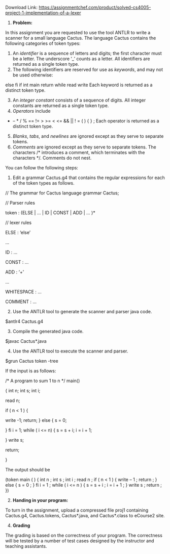 Download Link: https://assignmentchef.com/product/solved-cs4005-project-1-implementation-of-a-lexer
<br>
<ol>

 <li><strong>Problem: </strong></li>

</ol>

In this assignment you are requested to use the tool ANTLR to write a scanner for a small language Cactus. The language Cactus contains the following categories of token types:




<ol>

 <li>An <em>identifier</em> is a sequence of letters and digits; the first character must be a letter. The underscore ‘_’ counts as a letter. All identifiers are returned as a single token type.</li>

 <li>The following identifiers are reserved for use as <em>keywords</em>, and may not be used otherwise:</li>

</ol>

else fi if int main return while read write Each keyword is returned as a distinct token type.

<ol start="3">

 <li>An <em>integer constant</em> consists of a sequence of digits. All integer constants are returned as a single token type.</li>

 <li><em>Operators</em> include</li>

</ol>

+ – * / % == != &gt; &gt;= &lt; &lt;= &amp;&amp; || ! = ( ) { } ; Each operator is returned as a distinct token type.

<ol start="5">

 <li><em>Blanks</em>, <em>tabs</em>, and <em>newlines</em> are ignored except as they serve to separate tokens.</li>

 <li><em>Comments</em> are ignored except as they serve to separate tokens. The characters /* introduces a comment, which terminates with the characters */. Comments do not nest.</li>

</ol>




You can follow the following steps:

<ol>

 <li>Edit a grammar Cactus.g4 that contains the regular expressions for each of the token types as follows.</li>

</ol>




// The grammar for Cactus language grammar Cactus;




// Parser rules

token : (ELSE | … | ID | CONST | ADD | … )*




// lexer rules

ELSE : ‘else’

…

ID : …

CONST : …

ADD : ‘+’

…

WHITESPACE : …

COMMENT : …




<ol start="2">

 <li>Use the ANTLR tool to generate the scanner and parser java code.</li>

</ol>




$antlr4 Cactus.g4




<ol start="3">

 <li>Compile the generated java code.</li>

</ol>




$javac Cactus*.java




<ol start="4">

 <li>Use the ANTLR tool to execute the scanner and parser.</li>

</ol>




$grun Cactus token -tree




If the input is as follows:




/* A program to sum 1 to n */ main()

{ int n; int s; int i;




read n;

if ( n &lt; 1 ) {

write -1;       return;    } else {       s = 0;

} fi    i = 1;     while ( i &lt;= n) {       s = s + i;       i = i + 1;

} write s;

return;

}




The output should be




(token main ( ) { int n ; int s ; int i ; read n ; if ( n &lt; 1 ) { write – 1 ; return ; } else { s = 0 ; } fi i = 1 ; while ( i &lt;= n ) { s = s + i ; i = i + 1 ; } write s ; return ; })




<ol start="2">

 <li><strong>Handing in your program:</strong></li>

</ol>

To turn in the assignment, upload a compressed file proj1 containing Cactus.g4, Cactus.tokens, Cactus*.java, and Cactus*.class to eCourse2 site.




<ol start="4">

 <li><strong>Grading </strong></li>

</ol>

The grading is based on the correctness of your program. The correctness will be tested by a number of test cases designed by the instructor and teaching assistants.